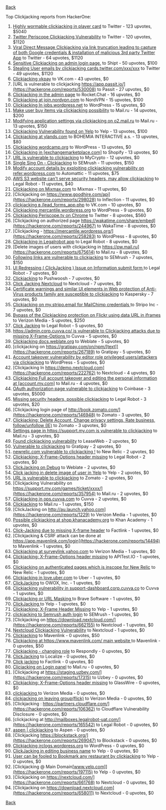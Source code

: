 [Back](../README.md)

Top Clickjacking reports from HackerOne:

1. [Highly wormable clickjacking in player card](https://hackerone.com/reports/85624) to Twitter - 123 upvotes, $5040
2. [Twitter Periscope Clickjacking Vulnerability](https://hackerone.com/reports/591432) to Twitter - 120 upvotes, $1120
3. [Viral Direct Message Clickjacking via link truncation leading to capture of both Google credentials & installation of malicious 3rd party Twitter App](https://hackerone.com/reports/643274) to Twitter - 64 upvotes, $1120
4. [Sensitive Clickjacking on admin login page.](https://hackerone.com/reports/389145) to Shipt - 50 upvotes, $100
5. [Stealing User emails by clickjacking cards.twitter.com/xxx/xxx](https://hackerone.com/reports/154963) to Twitter - 49 upvotes, $1120
6. [Clickjacking vkpay](https://hackerone.com/reports/374817) to VK.com - 43 upvotes, $0
7. [URL is vulnerable to clickjacking  https://app.passit.io/](https://hackerone.com/reports/530008) to Passit - 27 upvotes, $0
8. [Clickjacking in the admin page](https://hackerone.com/reports/728004) to Rocket.Chat - 16 upvotes, $0
9. [Clickjacking at join.nordvpn.com](https://hackerone.com/reports/765955) to NordVPN - 15 upvotes, $100
10. [Clickjacking In jobs.wordpress.net](https://hackerone.com/reports/223024) to WordPress - 15 upvotes, $0
11. [Make user buy items via clickjacking possibility](https://hackerone.com/reports/471967) to Mail.ru - 14 upvotes, $200
12. [Modifying application settings via clickjacking on o2.mail.ru](https://hackerone.com/reports/355774) to Mail.ru - 13 upvotes, $150
13. [Clickjacking Vulnerability found on Yelp](https://hackerone.com/reports/214087) to Yelp - 13 upvotes, $100
14. [Clickjacking at ylands.com](https://hackerone.com/reports/405342) to BOHEMIA INTERACTIVE a.s. - 13 upvotes, $80
15. [Clickjacking wordcamp.org](https://hackerone.com/reports/230581) to WordPress - 13 upvotes, $0
16. [Clickjacking in [exchangemarketplace.com]](https://hackerone.com/reports/658217) to Shopify - 13 upvotes, $0
17. [URL is vulnerable to clickjacking](https://hackerone.com/reports/712376) to MyCrypto - 12 upvotes, $0
18. [Single Sing On - Clickjacking](https://hackerone.com/reports/299009) to SEMrush - 11 upvotes, $150
19. [Modify account details by exploiting clickjacking vulnerability on refer.wordpress.com](https://hackerone.com/reports/765355) to Automattic - 11 upvotes, $75
20. [AWS S3 website can't serve security headers, may allow clickjacking](https://hackerone.com/reports/149572) to Legal Robot - 11 upvotes, $40
21. [Clickjacking on Mixmax.com](https://hackerone.com/reports/234713) to Mixmax - 11 upvotes, $0
22. [Clickjacking on https://www.goodhire.com/api](https://hackerone.com/reports/298028) to Inflection - 11 upvotes, $0
23. [clickjacking в /lead_forms_app.php](https://hackerone.com/reports/294334) to VK.com - 10 upvotes, $0
24. [Clickjacking mercantile.wordpress.org](https://hackerone.com/reports/264125) to WordPress - 9 upvotes, $0
25. [Clickjacking Periscope.tv on Chrome](https://hackerone.com/reports/198622) to Twitter - 8 upvotes, $560
26. [Clickjacking on authorized page https://wakatime.com/share/embed](https://hackerone.com/reports/244967) to WakaTime - 8 upvotes, $0
27. [Clickjacking - https://mercantile.wordpress.org/](https://hackerone.com/reports/258283) to WordPress - 8 upvotes, $0
28. [Clickjacking in Legalrobot app](https://hackerone.com/reports/270454) to Legal Robot - 8 upvotes, $0
29. [Delete images of users  with clickjacking in https://pw.mail.ru](https://hackerone.com/reports/675614) to Mail.ru - 8 upvotes, $0
30. [Following links are vulnerable to clickjacking](https://hackerone.com/reports/289246) to SEMrush - 7 upvotes, $150
31. [UI Redressing ( ClickJacking ) Issue on Information submit form ](https://hackerone.com/reports/163753) to Legal Robot - 7 upvotes, $0
32. [Clickjacking](https://hackerone.com/reports/200419) to Pushwoosh - 7 upvotes, $0
33. [Click Jacking Nextcloud](https://hackerone.com/reports/347782) to Nextcloud - 7 upvotes, $0
34. [Certificate warnings and similar UI elements in Web protection of Anti-Virus products family are susceptible to clickjacking](https://hackerone.com/reports/463695) to Kaspersky - 7 upvotes, $0
35. [Clickjacking on my.stripo.email for MailChimp credentials ](https://hackerone.com/reports/737625) to Stripo Inc - 7 upvotes, $0
36. [Bypass of the Clickjacking protection on Flickr using data URL in iframes](https://hackerone.com/reports/7264) to Verizon Media - 5 upvotes, $250
37. [Click Jacking](https://hackerone.com/reports/163888) to Legal Robot - 5 upvotes, $0
38. [https://admin.corp.cuvva.co/ is vulnerable to Clickjacking attacks due to missing X-Frame-Options ](https://hackerone.com/reports/231434) to Cuvva - 5 upvotes, $0
39. [Clickjacking docs.weblate.org](https://hackerone.com/reports/223391) to Weblate - 5 upvotes, $0
40. [clickjacking on https://gratipay.com/on/npm/[text]](https://hackerone.com/reports/267189) to Gratipay - 5 upvotes, $0
41. [Account takeover vulnerability by editor role privileged users/attackers via clickjacking](https://hackerone.com/reports/388254) to WordPress - 5 upvotes, $0
42. [Clickjacking In https://demo.nextcloud.com](https://hackerone.com/reports/222762) to Nextcloud - 4 upvotes, $0
43. [Clickjacking Full account takeover and editing the personal information at [account.my.com]](https://hackerone.com/reports/261652) to Mail.ru - 4 upvotes, $0
44. [OAuth authorization page vulnerable to clickjacking](https://hackerone.com/reports/65825) to Coinbase - 3 upvotes, $5000
45. [Missing security headers, possible clickjacking](https://hackerone.com/reports/64645) to Legal Robot - 3 upvotes, $20
46. [Clickjacking login page of http://book.zomato.com/](https://hackerone.com/reports/146948) to Zomato - 3 upvotes, $0
47. [Clickjacking: Delete Account, Change privacy settings, Rate business, follow/unfollow (IE)](https://hackerone.com/reports/338569) to Zomato - 3 upvotes, $0
48. [Settings page in https://support.my.com is vulnerable to clickjacking](https://hackerone.com/reports/667400) to Mail.ru - 3 upvotes, $0
49. [Found clickjacking vulnerability](https://hackerone.com/reports/119828) to LeaseWeb - 2 upvotes, $0
50. [Vulnerable to clickjacking](https://hackerone.com/reports/123782) to Gratipay - 2 upvotes, $0
51. [newrelic.com vulnerable to clickjacking !](https://hackerone.com/reports/123126) to New Relic - 2 upvotes, $0
52. [Clickjacking: X-Frame-Options header missing](https://hackerone.com/reports/163646) to Legal Robot - 2 upvotes, $0
53. [ClickJacking on Debug](https://hackerone.com/reports/225555) to Weblate - 2 upvotes, $0
54. [Click jacking in delete image of user in Yelp](https://hackerone.com/reports/201848) to Yelp - 2 upvotes, $0
55. [URL is vulnerable to clickjacking](https://hackerone.com/reports/337219) to Zomato - 2 upvotes, $0
56. [Clickjacking Vulnerability on https://support.my.com/games/ticket/xxxx/](https://hackerone.com/reports/357954) to Mail.ru - 2 upvotes, $0
57. [Clickjacking in ops.cuvva.com](https://hackerone.com/reports/583624) to Cuvva - 2 upvotes, $0
58. [Clickjacking](https://hackerone.com/reports/8724) to Mail.ru - 1 upvotes, $150
59. [ClickJacking on http://au.launch.yahoo.com](https://hackerone.com/reports/1229) to Verizon Media - 1 upvotes, $0
60. [Possible clickjacking at shop.khanacademy.org](https://hackerone.com/reports/6370) to Khan Academy - 1 upvotes, $0
61. [Click-Jacking due to missing X-frame header](https://hackerone.com/reports/17664) to Factlink - 1 upvotes, $0
62. [Clickjacking & CSRF attack can be done at https://app.mavenlink.com/login](https://hackerone.com/reports/14494) to Mavenlink - 1 upvotes, $0
63. [Clickjacking at surveylink.yahoo.com](https://hackerone.com/reports/3578) to Verizon Media - 1 upvotes, $0
64. [Clickjacking: X-Frame-Options header missing](https://hackerone.com/reports/129650) to APITest.IO - 1 upvotes, $0
65. [Clickjacking on authenticated pages which is inscope for New Relic](https://hackerone.com/reports/128645) to New Relic - 1 upvotes, $0
66. [Clickjacking in love.uber.com](https://hackerone.com/reports/137152) to Uber - 1 upvotes, $0
67. [ClickJacking](https://hackerone.com/reports/183127) to OWOX, Inc. - 1 upvotes, $0
68. [Clickjacking vulnerability in support-dashboard.corp.cuvva.co](https://hackerone.com/reports/231694) to Cuvva - 1 upvotes, $0
69. [Clickjacking or URL Masking ](https://hackerone.com/reports/204198) to Brave Software - 1 upvotes, $0
70. [ClickJacking ](https://hackerone.com/reports/179839) to Yelp - 1 upvotes, $0
71. [Clickjacking: X-Frame Header Missing](https://hackerone.com/reports/168358) to Yelp - 1 upvotes, $0
72. [clickjacking to Semrush auth login](https://hackerone.com/reports/318295) to SEMrush - 1 upvotes, $0
73. [Clickjacking on https://download.nextcloud.com/](https://hackerone.com/reports/662155) to Nextcloud - 1 upvotes, $0
74. [Nextcloud Clickjacking Vulnerability](https://hackerone.com/reports/710996) to Nextcloud - 1 upvotes, $0
75. [Clickjacking](https://hackerone.com/reports/21110) to Mavenlink - 0 upvotes, $50
76. [Clickjacking at https://www.mavenlink.com/ main website ](https://hackerone.com/reports/14631) to Mavenlink - 0 upvotes, $50
77. [Clickjacking - changing role](https://hackerone.com/reports/7924) to Respondly - 0 upvotes, $0
78. [ClickJacking](https://hackerone.com/reports/7862) to Localize - 0 upvotes, $0
79. [Click jacking](https://hackerone.com/reports/13550) to Factlink - 0 upvotes, $0
80. [Clicjacking on Login panel](https://hackerone.com/reports/8459) to Mail.ru - 0 upvotes, $0
81. [Clickjacking at https://staging.uzbey.com/](https://hackerone.com/reports/17315) to Uzbey - 0 upvotes, $0
82. [Clickjacking: X-Frame-Options header missing](https://hackerone.com/reports/27594) to GlassWire - 0 upvotes, $0
83. [clickjacking ](https://hackerone.com/reports/1207) to Verizon Media - 0 upvotes, $0
84. [clickjacking on leaving group(flick)](https://hackerone.com/reports/7745) to Verizon Media - 0 upvotes, $0
85. [Clickjacking : https://partners.cloudflare.com/](https://hackerone.com/reports/106362) to Cloudflare Vulnerability Disclosure - 0 upvotes, $0
86. [clickjacking at http://mailboxes.legalrobot-uat.com/](https://hackerone.com/reports/165542) to Legal Robot - 0 upvotes, $0
87. [aspen | clickjacking](https://hackerone.com/reports/272387) to Aspen - 0 upvotes, $0
88. [Clickjacking https://blockstack.org/](https://hackerone.com/reports/269047) to Blockstack - 0 upvotes, $0
89. [Clickjacking irclogs.wordpress.org](https://hackerone.com/reports/267075) to WordPress - 0 upvotes, $0
90. [ClickJacking in editing business name](https://hackerone.com/reports/227837) to Yelp - 0 upvotes, $0
91. [User can be fooled to Bookmark any restaurant by clickjacking](https://hackerone.com/reports/228295) to Yelp - 0 upvotes, $0
92. [Clickjacking @ Main Domain[www.yelp.com]](https://hackerone.com/reports/197115) to Yelp - 0 upvotes, $0
93. [Clickjacking on https://nextcloud.com/](https://hackerone.com/reports/661768) to Nextcloud - 0 upvotes, $0
94. [Clickjacking on https://download.nextcloud.com](https://hackerone.com/reports/658011) to Nextcloud - 0 upvotes, $0


[Back](../README.md)